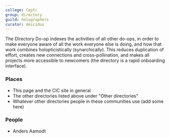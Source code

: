 ```yaml
---
college: Ceptr
group: directory
guild: holographers
curator: deicidus
---
```

The Directory Do-op indexes the activities of all other do-ops, in order to make everyone aware of all the work everyone else is doing, and how that work combines holopticistically (synarchically). This reduces duplication of effort, creates new connections and cross-pollination, and makes all projects more accessible to newcomers (the directory is a rapid onboarding interface).

### Places
* This page and the CIC site in general
* The other directories listed above under "Other directories"
* Whatever other directories people in these communities use (add some here)

### People
* Anders Aamodt
